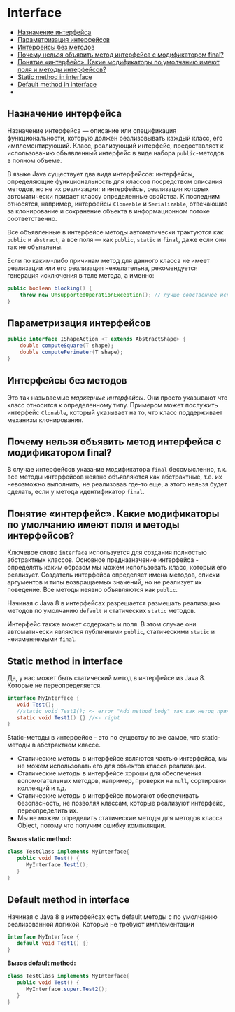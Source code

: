 # Interface

- [Назначение интерфейса](#Назначение-интерфейса)
- [Параметризация интерфейсов](#Параметризация-интерфейсов)
- [Интерфейсы без методов](#Интерфейсы-без-методов)
- [Почему нельзя объявить метод интерфейса с модификатором final?](#Почему-нельзя-объявить-метод-интерфейса-с-модификатором-final?)
- [Понятие «интерфейс». Какие модификаторы по умолчанию имеют поля и методы интерфейсов?](#Понятие-«интерфейс».-Какие-модификаторы-по-умолчанию-имеют-поля-и-методы-интерфейсов?)
- [Static method in interface](#Static-method-in-interface)
- [Default method in interface](#Default-method-in-interface)
- [](#)

## Назначение интерфейса
Назначение интерфейса — описание или спецификация функциональности, которую должен реализовывать каждый класс, 
его имплементирующий. Класс, реализующий интерфейс, предоставляет к использованию объявленный интерфейс в виде 
набора `public`-методов в полном объеме.

В языке Java существует два вида интерфейсов: интерфейсы, определяющие функциональность для классов посредством 
описания методов, но не их реализации; и интерфейсы, реализация которых автоматически придает классу определенные 
свойства. К последним относятся, например, интерфейсы `Cloneable` и `Serializable`, отвечающие за клонирование и 
сохранение объекта в информа­ционном потоке соответственно.

Все объявленные в интерфейсе методы автоматически трактуются как `public` и `abstract`, а все поля — как `public`, 
`static` и `final`, даже если они так не объявлены.

Если по каким-либо причинам метод для данного класса не имеет реализации или его реализация нежелательна, 
рекомендуется генерация исключения в теле метода, а именно:
```java
public boolean blocking() {
    throw new UnsupportedOperationException(); // лучше собственное исключение
}
```
## Параметризация интерфейсов
```java
public interface IShapeAction <T extends AbstractShape> {
    double computeSquare(T shape);
    double computePerimeter(T shape);
}
```

## Интерфейсы без методов
Это так называемые _маркерные интерфейсы_. Они просто указывают что класс относится к определенному типу. 
Примером может послужить интерфейс `Clonable`, который указывает на то, что класс поддерживает механизм клонирования.

## Почему нельзя объявить метод интерфейса с модификатором final?
В случае интерфейсов указание модификатора `final` бессмысленно, т.к. все методы интерфейсов неявно объявляются как 
абстрактные, т.е. их невозможно выполнить, не реализовав где-то еще, а этого нельзя будет сделать, если у метода 
идентификатор `final`.

## Понятие «интерфейс». Какие модификаторы по умолчанию имеют поля и методы интерфейсов?
Ключевое слово `interface` используется для создания полностью абстрактных классов. Основное предназначение 
интерфейса - определять каким образом мы можем использовать класс, который его реализует. Создатель интерфейса 
определяет имена методов, списки аргументов и типы возвращаемых значений, но не реализует их поведение. 
Все методы неявно объявляются как `public`.

Начиная с Java 8 в интерфейсах разрешается размещать реализацию методов по умолчанию `default` и 
статических `static` методов.

Интерфейс также может содержать и поля. В этом случае они автоматически являются публичными `public`, 
статическими `static` и неизменяемыми `final`.

## Static method in interface
Да, у нас может быть статический метод в интерфейсе из Java 8.
Которые не переопределяется.
```java
interface MyInterface {
   void Test();
   //static void Test1(); <- error "Add method body" так как метод принадлежит интерфейсу
   static void Test1() {} //<- right
}
```
Static-методы в интерфейсе - это по существу то же самое, что static-методы в абстрактном классе.
- Статические методы в интерфейсе являются частью интерфейса, мы не можем использовать его для объектов класса 
    реализации.
- Статические методы в интерфейсе хороши для обеспечения вспомогательных методов, например, проверки на `null`, 
    сортировки коллекций и т.д.
- Статические методы в интерфейсе помогают обеспечивать безопасность, не позволяя классам, которые реализуют интерфейс, 
    переопределить их.
- Мы не можем определить статические методы для методов класса Object, потому что получим ошибку компиляции.

__Вызов static method:__   
```java
class TestClass implements MyInterface{
   public void Test() {
      MyInterface.Test1();
   }
}
```

## Default method in interface
Начиная с Java 8 в интерфейсах есть default методы с по умолчанию реализованной логикой. Которые не требуют 
имплементации
```java
interface MyInterface {
   default void Test1() {}
}
```
__Вызов default method:__  
```java
class TestClass implements MyInterface{
   public void Test() {
      MyInterface.super.Test2();
   }
}
```
